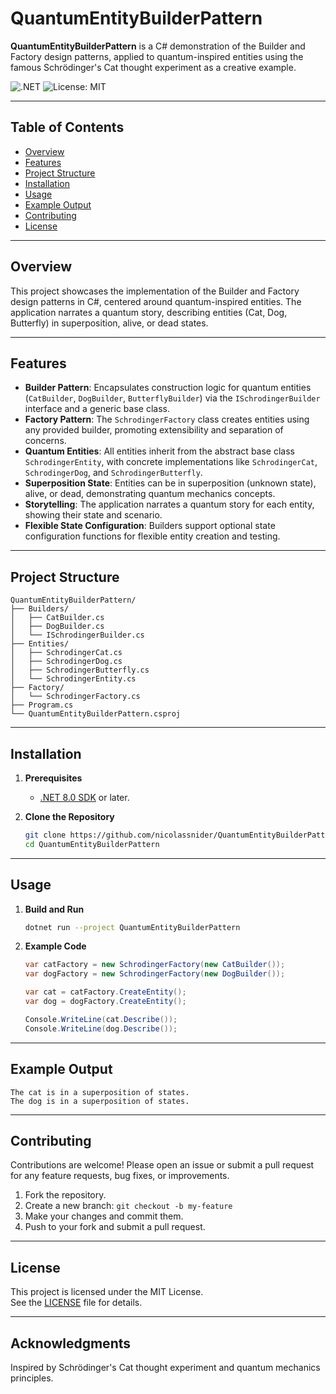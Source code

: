 # QuantumEntityBuilderPattern

**QuantumEntityBuilderPattern** is a C# demonstration of the Builder and Factory design patterns, applied to quantum-inspired entities using the famous Schrödinger's Cat thought experiment as a creative example.

![.NET](https://img.shields.io/badge/.NET-8.0-blue)
![License: MIT](https://img.shields.io/badge/License-MIT-yellow.svg)

---

## Table of Contents

- [Overview](#overview)
- [Features](#features)
- [Project Structure](#project-structure)
- [Installation](#installation)
- [Usage](#usage)
- [Example Output](#example-output)
- [Contributing](#contributing)
- [License](#license)

---

## Overview

This project showcases the implementation of the Builder and Factory design patterns in C#, centered around quantum-inspired entities. The application narrates a quantum story, describing entities (Cat, Dog, Butterfly) in superposition, alive, or dead states.

---

## Features

- **Builder Pattern**: Encapsulates construction logic for quantum entities (`CatBuilder`, `DogBuilder`, `ButterflyBuilder`) via the `ISchrodingerBuilder` interface and a generic base class.
- **Factory Pattern**: The `SchrodingerFactory` class creates entities using any provided builder, promoting extensibility and separation of concerns.
- **Quantum Entities**: All entities inherit from the abstract base class `SchrodingerEntity`, with concrete implementations like `SchrodingerCat`, `SchrodingerDog`, and `SchrodingerButterfly`.
- **Superposition State**: Entities can be in superposition (unknown state), alive, or dead, demonstrating quantum mechanics concepts.
- **Storytelling**: The application narrates a quantum story for each entity, showing their state and scenario.
- **Flexible State Configuration**: Builders support optional state configuration functions for flexible entity creation and testing.

---

## Project Structure

```text
QuantumEntityBuilderPattern/
├── Builders/
│   ├── CatBuilder.cs
│   ├── DogBuilder.cs
│   └── ISchrodingerBuilder.cs
├── Entities/
│   ├── SchrodingerCat.cs
│   ├── SchrodingerDog.cs
│   ├── SchrodingerButterfly.cs
│   └── SchrodingerEntity.cs
├── Factory/
│   └── SchrodingerFactory.cs
├── Program.cs
└── QuantumEntityBuilderPattern.csproj
```

---

## Installation

1. **Prerequisites**
   - [.NET 8.0 SDK](https://dotnet.microsoft.com/en-us/download/dotnet/8.0) or later.

2. **Clone the Repository**
   ```bash
   git clone https://github.com/nicolassnider/QuantumEntityBuilderPattern.git
   cd QuantumEntityBuilderPattern
   ```

---

## Usage

1. **Build and Run**
   ```bash
   dotnet run --project QuantumEntityBuilderPattern
   ```

2. **Example Code**
   ```csharp
   var catFactory = new SchrodingerFactory(new CatBuilder());
   var dogFactory = new SchrodingerFactory(new DogBuilder());

   var cat = catFactory.CreateEntity();
   var dog = dogFactory.CreateEntity();

   Console.WriteLine(cat.Describe());
   Console.WriteLine(dog.Describe());
   ```

---

## Example Output

```text
The cat is in a superposition of states.
The dog is in a superposition of states.
```

---

## Contributing

Contributions are welcome! Please open an issue or submit a pull request for any feature requests, bug fixes, or improvements.

1. Fork the repository.
2. Create a new branch: `git checkout -b my-feature`
3. Make your changes and commit them.
4. Push to your fork and submit a pull request.

---

## License

This project is licensed under the MIT License.  
See the [LICENSE](LICENSE) file for details.

---

## Acknowledgments

Inspired by Schrödinger's Cat thought experiment and quantum mechanics principles.
